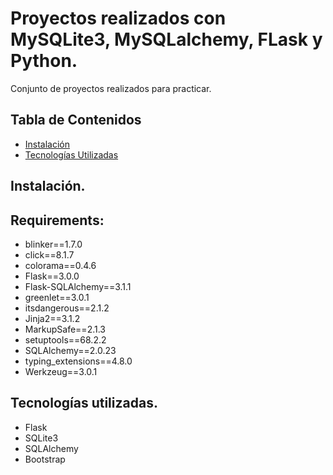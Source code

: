 # Proyectos realizados con MySQLite3, MySQLalchemy, FLask y Python.

Conjunto de proyectos realizados para practicar.

## Tabla de Contenidos

- [Instalación](#instalación)
- [Tecnologías Utilizadas](#tecnologías-utilizadas)

## Instalación.

Requirements:
--------------
- blinker==1.7.0
- click==8.1.7
- colorama==0.4.6
- Flask==3.0.0
- Flask-SQLAlchemy==3.1.1
- greenlet==3.0.1
- itsdangerous==2.1.2
- Jinja2==3.1.2
- MarkupSafe==2.1.3
- setuptools==68.2.2
- SQLAlchemy==2.0.23
- typing_extensions==4.8.0
- Werkzeug==3.0.1

## Tecnologías utilizadas.

- Flask
- SQLite3
- SQLAlchemy
- Bootstrap
